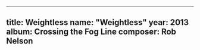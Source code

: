 
---
title: Weightless
name: "Weightless"
year:  2013
album: Crossing the Fog Line
composer: Rob Nelson
---
